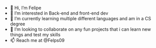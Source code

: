 - 👋 Hi, I’m Felipe
- 👀 I’m interested in Back-end and front-end dev
- 🌱 I’m currently learning multiple different languages and am in a CS degree
- 💞️ I’m looking to collaborate on any fun projects that i can learn new things and test my skills
- 📫 Reach me at @Felps09

<!---
Felps09/Felps09 is a ✨ special ✨ repository because its `README.md` (this file) appears on your GitHub profile.
You can click the Preview link to take a look at your changes.
--->
